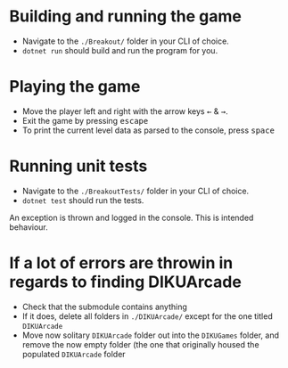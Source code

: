 # Building and running the game 
* Navigate to the ```./Breakout/``` folder in your CLI of choice.
* ```dotnet run``` should build and run the program for you.

# Playing the game
* Move the player left and right with the arrow keys <kbd>←</kbd> & <kbd>→</kbd>.
* Exit the game by pressing <kbd>escape</kbd>
* To print the current level data as parsed to the console, press <kbd>space</kbd>

# Running unit tests
* Navigate to the ```./BreakoutTests/``` folder in your CLI of choice.
* ```dotnet test``` should run the tests.

An exception is thrown and logged in the console. This is intended behaviour.


# If a lot of errors are throwin in regards to finding DIKUArcade
* Check that the submodule contains anything
* If it does, delete all folders in ```./DIKUArcade/``` except for the one titled ```DIKUArcade```
* Move now solitary ```DIKUArcade``` folder out  into the ```DIKUGames``` folder, and remove the now empty folder (the one that originally housed the populated ```DIKUArcade``` folder 
